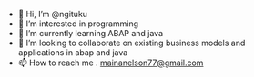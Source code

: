 - 👋 Hi, I’m @ngituku
- 👀 I’m interested in programming 
- 🌱 I’m currently learning ABAP and java
- 💞️ I’m looking to collaborate on existing business models and applications in abap and java
- 📫 How to reach me . mainanelson77@gmail.com

<!---
ngituku/ngituku is a ✨ special ✨ repository because its `README.md` (this file) appears on your GitHub profile.
You can click the Preview link to take a look at your changes.
--->
